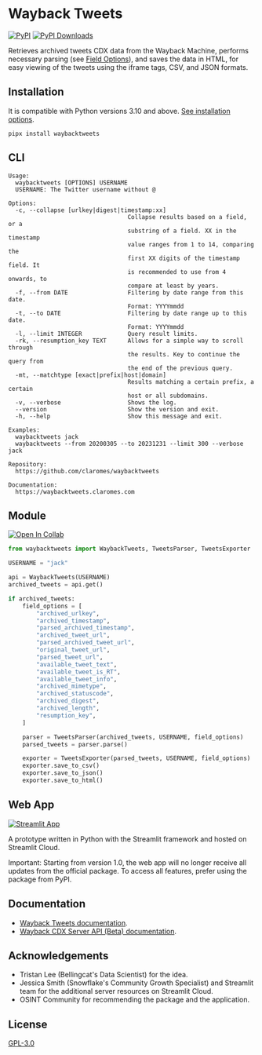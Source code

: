 # Wayback Tweets

[![PyPI](https://img.shields.io/pypi/v/waybacktweets)](https://pypi.org/project/waybacktweets) [![PyPI Downloads](https://static.pepy.tech/badge/waybacktweets)](https://pepy.tech/projects/waybacktweets)

Retrieves archived tweets CDX data from the Wayback Machine, performs necessary parsing (see [Field Options](https://waybacktweets.claromes.com/field_options)), and saves the data in HTML, for easy viewing of the tweets using the iframe tags, CSV, and JSON formats.

## Installation

It is compatible with Python versions 3.10 and above. [See installation options](https://waybacktweets.claromes.com/installation).

```shell
pipx install waybacktweets
```

## CLI

```shell
Usage:
  waybacktweets [OPTIONS] USERNAME
  USERNAME: The Twitter username without @

Options:
  -c, --collapse [urlkey|digest|timestamp:xx]
                                  Collapse results based on a field, or a
                                  substring of a field. XX in the timestamp
                                  value ranges from 1 to 14, comparing the
                                  first XX digits of the timestamp field. It
                                  is recommended to use from 4 onwards, to
                                  compare at least by years.
  -f, --from DATE                 Filtering by date range from this date.
                                  Format: YYYYmmdd
  -t, --to DATE                   Filtering by date range up to this date.
                                  Format: YYYYmmdd
  -l, --limit INTEGER             Query result limits.
  -rk, --resumption_key TEXT      Allows for a simple way to scroll through
                                  the results. Key to continue the query from
                                  the end of the previous query.
  -mt, --matchtype [exact|prefix|host|domain]
                                  Results matching a certain prefix, a certain
                                  host or all subdomains.
  -v, --verbose                   Shows the log.
  --version                       Show the version and exit.
  -h, --help                      Show this message and exit.

Examples:
  waybacktweets jack
  waybacktweets --from 20200305 --to 20231231 --limit 300 --verbose jack

Repository:
  https://github.com/claromes/waybacktweets

Documentation:
  https://waybacktweets.claromes.com
```

## Module

[![Open In Collab](https://colab.research.google.com/assets/colab-badge.svg)](https://colab.research.google.com/drive/1tnaM3rMWpoSHBZ4P_6iHFPjraWRQ3OGe?usp=sharing)

```python
from waybacktweets import WaybackTweets, TweetsParser, TweetsExporter

USERNAME = "jack"

api = WaybackTweets(USERNAME)
archived_tweets = api.get()

if archived_tweets:
    field_options = [
        "archived_urlkey",
        "archived_timestamp",
        "parsed_archived_timestamp",
        "archived_tweet_url",
        "parsed_archived_tweet_url",
        "original_tweet_url",
        "parsed_tweet_url",
        "available_tweet_text",
        "available_tweet_is_RT",
        "available_tweet_info",
        "archived_mimetype",
        "archived_statuscode",
        "archived_digest",
        "archived_length",
        "resumption_key",
    ]

    parser = TweetsParser(archived_tweets, USERNAME, field_options)
    parsed_tweets = parser.parse()

    exporter = TweetsExporter(parsed_tweets, USERNAME, field_options)
    exporter.save_to_csv()
    exporter.save_to_json()
    exporter.save_to_html()
```

## Web App

[![Streamlit App](https://static.streamlit.io/badges/streamlit_badge_black_white.svg)](https://waybacktweets.streamlit.app)

A prototype written in Python with the Streamlit framework and hosted on Streamlit Cloud.

Important: Starting from version 1.0, the web app will no longer receive all updates from the official package. To access all features, prefer using the package from PyPI.

## Documentation

- [Wayback Tweets documentation](https://waybacktweets.claromes.com/).
- [Wayback CDX Server API (Beta) documentation](https://archive.org/developers/wayback-cdx-server.html).

## Acknowledgements

- Tristan Lee (Bellingcat's Data Scientist) for the idea.
- Jessica Smith (Snowflake's Community Growth Specialist) and Streamlit team for the additional server resources on Streamlit Cloud.
- OSINT Community for recommending the package and the application.

## License

[GPL-3.0](LICENSE.md)
